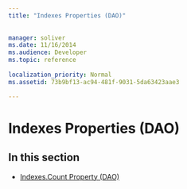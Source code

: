 ```yaml
---
title: "Indexes Properties (DAO)"
 
 
manager: soliver
ms.date: 11/16/2014
ms.audience: Developer
ms.topic: reference
  
localization_priority: Normal
ms.assetid: 73b9bf13-ac94-481f-9031-5da63423aae3

---
```


# Indexes Properties (DAO)

## In this section

- [Indexes.Count Property (DAO)](indexes-count-property-dao.md)
    

